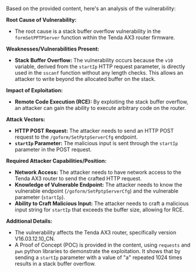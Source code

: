 Based on the provided content, here's an analysis of the vulnerability:

**Root Cause of Vulnerability:**
- The root cause is a stack buffer overflow vulnerability in the `formSetPPTPServer` function within the Tenda AX3 router firmware.

**Weaknesses/Vulnerabilities Present:**
- **Stack Buffer Overflow:** The vulnerability occurs because the `v10` variable, derived from the `startIp` HTTP request parameter, is directly used in the `sscanf` function without any length checks. This allows an attacker to write beyond the allocated buffer on the stack.

**Impact of Exploitation:**
- **Remote Code Execution (RCE):** By exploiting the stack buffer overflow, an attacker can gain the ability to execute arbitrary code on the router.

**Attack Vectors:**
- **HTTP POST Request:** The attacker needs to send an HTTP POST request to the `/goform/SetPptpServerCfg` endpoint.
- **`startIp` Parameter:** The malicious input is sent through the `startIp` parameter in the POST request.

**Required Attacker Capabilities/Position:**
- **Network Access:** The attacker needs to have network access to the Tenda AX3 router to send the crafted HTTP request.
- **Knowledge of Vulnerable Endpoint:** The attacker needs to know the vulnerable endpoint (`/goform/SetPptpServerCfg`) and the vulnerable parameter (`startIp`).
- **Ability to Craft Malicious Input:** The attacker needs to craft a malicious input string for `startIp` that exceeds the buffer size, allowing for RCE.

**Additional Details:**
- The vulnerability affects the Tenda AX3 router, specifically version V16.03.12.10\_CN.
- A Proof of Concept (POC) is provided in the content, using `requests` and `pwn` python libraries to demonstrate the exploitation. It shows that by sending a `startIp` parameter with a value of "a" repeated 1024 times results in a stack buffer overflow.